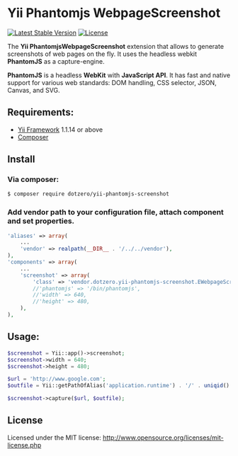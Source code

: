 # Yii Phantomjs WebpageScreenshot

[![Latest Stable Version](https://poser.pugx.org/dotzero/yii-phantomjs-screenshot/version)](https://packagist.org/packages/dotzero/yii-phantomjs-screenshot)
[![License](https://poser.pugx.org/dotzero/yii-phantomjs-screenshot/license)](https://packagist.org/packages/dotzero/yii-phantomjs-screenshot)

The **Yii PhantomjsWebpageScreenshot** extension that allows to generate screenshots of web pages on the fly. It uses the headless webkit **PhantomJS** as a capture-engine.

**PhantomJS** is a headless **WebKit** with **JavaScript API**. It has fast and native support for various web standards: DOM handling, CSS selector, JSON, Canvas, and SVG.

## Requirements:

- [Yii Framework](https://github.com/yiisoft/yii) 1.1.14 or above
- [Composer](http://getcomposer.org/doc/)

## Install

### Via composer:

```bash
$ composer require dotzero/yii-phantomjs-screenshot
```

### Add vendor path to your configuration file, attach component and set properties.

```php
'aliases' => array(
    ...
    'vendor' => realpath(__DIR__ . '/../../vendor'),
),
'components' => array(
    ...
    'screenshot' => array(
        'class' => 'vendor.dotzero.yii-phantomjs-screenshot.EWebpageScreenshot',
        //'phantomjs' => '/bin/phantomjs',
        //'width' => 640,
        //'height' => 480,
    ),
),
```

## Usage:

```php
$screenshot = Yii::app()->screenshot;
$screenshot->width = 640;
$screenshot->height = 480;

$url = 'http://www.google.com';
$outfile = Yii::getPathOfAlias('application.runtime') . '/' . uniqid() . '.png';

$screenshot->capture($url, $outfile);
```

## License

Licensed under the MIT license: http://www.opensource.org/licenses/mit-license.php
